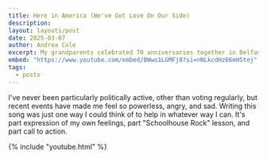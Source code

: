```yaml
---
title: Here in America (We've Got Love On Our Side)
description: 
layout: layouts/post
date: 2025-03-07
author: Andrea Cole
excerpt: My grandparents celebrated 70 anniversaries together in Belfast Maine. That whole time there was this one facet of their relationship that the family always found kind of amusing. Lately it seems more amazing to me than amusing.
embed: "https://www.youtube.com/embed/8Wwo1LGMFj8?si=nNLkcdHz66mH5tej"
tags:
  - posts
---
```

I've never been particularly politically active, other than voting regularly, but recent events have made me feel so powerless, angry, and sad. Writing this song was just one way I could think of to help in whatever way I can. It's part expression of my own feelings, part "Schoolhouse Rock" lesson, and part call to action.

{% include "youtube.html" %}